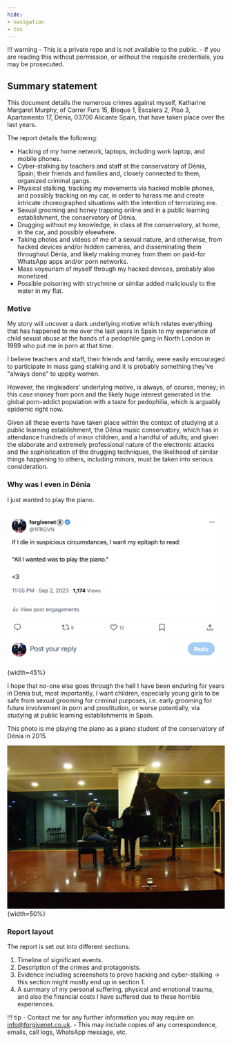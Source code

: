 ```yaml
---
hide:
- navigation
- toc
---
```


!!! warning
    - This is a private repo and is not available to the public.
    - If you are reading this without permission, or without the requisite credentials, you may be prosecuted.

## Summary statement

This document details the numerous crimes against myself, Katharine Margaret Murphy, of Carrer Furs 15, Bloque 1, Escalera 2, Piso 3, Apartamento 17, Dénia, 03700 Alicante Spain, that have taken place over the last years.

The report details the following:

- Hacking of my home network, laptops, including work laptop, and mobile phones.
- Cyber-stalking by teachers and staff at the conservatory of Dénia, Spain; their friends and families and, closely connected to them, organized criminal gangs.
- Physical stalking, tracking my movements via hacked mobile phones, and possibly tracking on my car, in order to harass me and create intricate choreographed situations with the intention of terrorizing me.
- Sexual grooming and honey trapping online and in a public learning establishment, the conservatory of Dénia.
- Drugging without my knowledge, in class at the conservatory, at home, in the car, and possibly elsewhere.
- Taking photos and videos of me of a sexual nature, and otherwise, from hacked devices and/or hidden cameras, and disseminating them throughout Dénia, and likely making money from them on paid-for WhatsApp apps and/or porn networks.
- Mass voyeurism of myself through my hacked devices, probably also monetized.
- Possible poisoning with strychnine or similar added maliciously to the water in my flat.

### Motive

My story will uncover a dark underlying motive which relates everything that has happened to me over the last years in Spain to my experience of child sexual abuse at the hands of a pedophile gang in North London in 1989 who put me in porn at that time.

I believe teachers and staff, their friends and family, were easily encouraged to participate in mass gang stalking and it is probably something they've "always done" to uppity women. 

However, the ringleaders' underlying motive, is always, of course, money; in this case money from porn and the likely huge interest generated in the global porn-addict population with a taste for pedophilia, which is arguably epidemic right now. 

Given all these events have taken place within the context of studying at a public learning establishment, the Dénia music conservatory, which has in attendance hundreds of minor children, and a handful of adults; and given the elaborate and extremely professional nature of the electronic attacks and the sophistication of the drugging techniques, the likelihood of similar things happening to others, including minors, must be taken into serious consideration.

### Why was I even in Dénia

I just wanted to play the piano. 

![All I wanted was to play the piano](content/tweets/all-i-wanted.png){width=45%}

I hope that no-one else goes through the hell I have been enduring for years in Dénia but, most importantly, I want children, especially young girls to be safe from sexual grooming for criminal purposes, i.e. early grooming for future involvement in porn and prostitution, or worse potentially, via studying at public learning establishments in Spain.

This photo is me playing the piano as a piano student of the conservatory of Dénia in 2015.

![Katharine Murphy plays the piano at the boat club in Dénia in 2015](content/images/katharine-pianist.jpg){width=50%}

### Report layout

The report is set out into different sections.

1. Timeline of significant events.
2. Description of the crimes and protagonists.
3. Evidence including screenshots to prove hacking and cyber-stalking -> this section might mostly end up in section 1.
4. A summary of my personal suffering, physical and emotional trauma, and also the financial costs I have suffered due to these horrible experiences.

!!! tip
    - Contact me for any further information you may require on info@forgivenet.co.uk.
    - This may include copies of any correspondence, emails, call logs, WhatsApp message, etc.